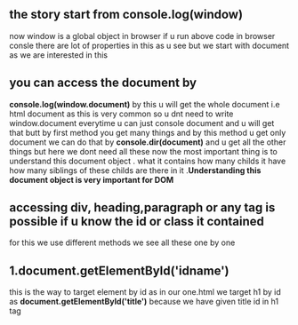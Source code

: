 ## the story start from console.log(window)
now window is a global object in browser if u run above code in browser consle there are lot of properties in this as u see but we start with document as we are interested in this
## you can access the document by 
**console.log(window.document)**
by this u will get the whole document i.e html document 
as this is very common so u dnt need to write window.document everytime u can just console document and u will get that
butt by first method you get many things and by this method u get only document 
we can do that by
**console.dir(document)** and u get all the other things but here we dont need all these
now the most important thing is to understand this document object . what it contains how many childs it have how many siblings of these childs are there in it .**Understanding this document object is very important for DOM**
## accessing div, heading,paragraph or any tag is possible if u know the **id** or **class** it contained
for this we use different methods we see all these one by one 
## 1.document.getElementById('idname')
this is the way to target element by id 
as in our one.html we target h1 by id as 
**document.getElementById('title')**
because we have given title id in h1 tag